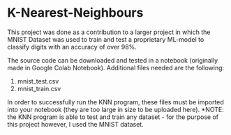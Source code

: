 # K-Nearest-Neighbours
This project was done as a contribution to a larger project in which the MNIST Dataset was used to train and test a proprietary ML-model to classify digits with an accuracy of over 98%.

The source code can be downloaded and tested in a notebook (originally made in Google Colab Notebook). Additional files needed are the following:
  1. mnist_test.csv
  2. mnist_train.csv

In order to successfully run the KNN program, these files must be imported into your notebook (they are too large in size to be uploaded here).
*NOTE: the KNN program is able to test and train any dataset - for the purpose of this project however, I used the MNIST dataset.
